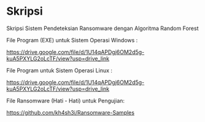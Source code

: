 # Skripsi
Skripsi Sistem Pendeteksian Ransomware dengan Algoritma Random Forest

File Program (EXE) untuk Sistem Operasi Windows : 

https://drive.google.com/file/d/1U14qAPDgj6OM2d5g-kuA5PXYLG2oLcTF/view?usp=drive_link


File Program untuk Sistem Operasi Linux : 

https://drive.google.com/file/d/1U14qAPDgj6OM2d5g-kuA5PXYLG2oLcTF/view?usp=drive_link

File Ransomware (Hati - Hati) untuk Pengujian:

https://github.com/kh4sh3i/Ransomware-Samples

